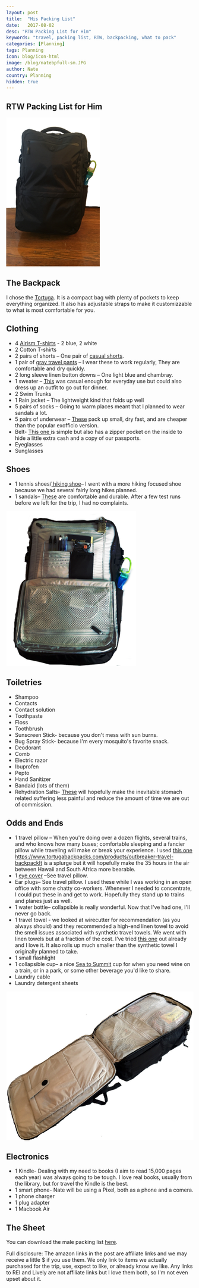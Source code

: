 ```yaml
---
layout: post
title:  "His Packing List"
date:   2017-08-02
desc: "RTW Packing List for Him"
keywords: "travel, packing list, RTW, backpacking, what to pack"
categories: [Planning]
tags: Planning
icon: blog/icon-html
image: /blog/natebpfull-sm.JPG
author: Nate
country: Planning
hidden: true
---
```


## RTW Packing List for Him


<a class="nav navbar-nav navbar-right page-scroll" href="https://www.tortugabackpacks.com/products/outbreaker-travel-backpack" target="_blank"><img src="/static/assets/img/blog/natebpfull-sm.JPG" height="400px" ></a>


## <i class="fa fa-check-square" aria-hidden="true" style="color:#2495C4;"></i> The Backpack
 
I chose the <a href="https://www.tortugabackpacks.com/products/outbreaker-travel-backpack" target="_blank"> Tortuga</a>. It is a compact bag with plenty of pockets to keep everything organized. It also has adjustable straps to make it customizzable to what is most comfortable for you.
 
## <i class="fa fa-check-square" aria-hidden="true" style="color:#2495C4;"></i> Clothing

- 4 <a href="https://www.uniqlo.com/us/en/men-airism-mesh-crewneck-t-shirt-short-sleeve-182498.html?dwvar_182498_color=COL69&cgid=#q=Airier%2Bmesh&lang=default&start=15" target="_blank"> Airism T-shirts</a> - 2 blue, 2 white
- 2 Cotton T-shirts 
- 2 pairs of shorts – One pair of <a href="http://www.gap.com/browse/product.do?cid=1082251&vid=1&pid=717407002" target="_blank">casual shorts</a>.
- 1 pair of <a href="http://www.gap.com/products/lightweight-straight-fit-performance-khakis-P640155.jsp?pid=640155032&vid=1" target="_blank"> gray travel pants</a> – I wear these to work regularly, They are comfortable and dry quickly.
- 2 long sleeve linen button downs – One light blue and chambray. 
- 1 sweater – <a href="http://athleta.gap.com/browse/product.do?cid=1005761&pcid=1005761&vid=1&pid=438671102" target="_blank"> This</a> was casual enough for everyday use but could also dress up an outfit to go out for dinner.
- 2 Swim Trunks
- 1 Rain jacket – The lightweight kind that folds up well
- 5 pairs of socks – Going to warm places meant that I planned to wear sandals a lot.
- 5 pairs of underwear – <a href="https://www.uniqlo.com/us/en/men-airism-mesh-boxer-briefs-188813.html?dwvar_188813_color=COL09&cgid=men-underwear-airism-boxer-briefs#start=8&cgid=men-underwear-airism-boxer-briefs" target="_blank"> These</a> pack up small, dry fast, and are cheaper than the popular exofficio version.
- Belt- <a href="http://www.gap.com/browse/product.do?pid=520699032&CAWELAID=120280880000190857&CAGPSPN=pla&CAAGID=44118767889&CATCI=pla-72197170136&device=t&product_channel=online&Matchtype=&tid=gppl000001&kwid=1&ap=7&lsft=device:t,cvosrc:cse.google.online_Brand,cvo_campaign:798525498,cvo_pid:44118767889,cvo_crid:189914363232,Matchtype:,tid:gppl000001,kwid:1,ap:7" target="_blank"> This one </a> is simple but also has a zipper pocket on the inside to hide a little extra cash and a copy of our passports. 
- Eyeglasses
- Sunglasses


## <i class="fa fa-check-square" aria-hidden="true" style="color:#2495C4;"></i> Shoes

- 1 tennis shoes/<a href="https://www.amazon.com/gp/product/B000PAD2SM/ref=as_li_tl?ie=UTF8&camp=1789&creative=9325&creativeASIN=B000PAD2SM&linkCode=as2&tag=awellchartedp-20&linkId=fe92869da8e13d3901e2ead1418b32fc" target="_blank"> hiking shoe</a>– I went with a more hiking focused shoe because we had several fairly long hikes planned.
- 1 sandals– <a href="http://www.zappos.com/p/teva-pajaro-turkish-coffee/product/8256109/color/78854" target="_blank"> These</a> are comfortable and durable. After a few test runs before we left for the trip, I had no complaints.

<a class="nav navbar-nav navbar-right page-scroll" href="https://www.tortugabackpacks.com/products/outbreaker-travel-backpack" target="_blank"><img src="/static/assets/img/blog/FrontBackpack-sm.png" width="350px" ></a>

## <i class="fa fa-check-square" aria-hidden="true" style="color:#2495C4;"></i> Toiletries

- Shampoo 
- Contacts
- Contact solution
- Toothpaste 
- Floss
- Toothbrush
- Sunscreen Stick- because you don't mess with sun burns.
- Bug Spray Stick- because I'm every mosquito's favorite snack.
- Deodorant
- Comb
- Electric razor
- Ibuprofen
- Pepto
- Hand Sanitizer
- Bandaid (lots of them)
- Rehydration Salts-  <a href="https://www.amazon.com/gp/product/B00OG8G9U2/ref=as_li_tl?ie=UTF8&camp=1789&creative=9325&creativeASIN=B00OG8G9U2&linkCode=as2&tag=awellchartedp-20&linkId=2feb6169b421e824d9bbc835d33c7e86" target="_blank"> These</a> will hopefully make the inevitable stomach related suffering less painful and reduce the amount of time we are out of commission. 


## <i class="fa fa-check-square" aria-hidden="true" style="color:#2495C4;"></i> Odds and Ends

- 1 travel pillow – When you're doing over a dozen flights, several trains, and who knows how many buses; comfortable sleeping and a fancier pillow while traveling will make or break your experience. I used <a href="https://www.amazon.com/gp/product/B001DYDAEK/ref=as_li_tl?ie=UTF8&camp=1789&creative=9325&creativeASIN=B001DYDAEK&linkCode=as2&tag=awellchartedp-20&linkId=f821df93546541e0e25bd52cea239af9" target="_blank"> this one</a> https://www.tortugabackpacks.com/products/outbreaker-travel-backpackIt is a splurge but it will hopefully make the 35 hours in the air between Hawaii and South Africa more bearable.
- 1 <a href="https://www.amazon.com/gp/product/B01IFOED8W/ref=as_li_tl?ie=UTF8&camp=1789&creative=9325&creativeASIN=B01IFOED8W&linkCode=as2&tag=awellchartedp-20&linkId=0b0337a856fbf81dca2a0565c2f9ee7a" target="_blank"> eye cover</a> –See travel pillow.
- Ear plugs– See travel pillow. I used these while I was working in an open office with some chatty co-workers. Whenever I needed to concentrate, I could put these in and get to work. Hopefully they stand up to trains and planes just as well.
- 1 water bottle– collapsible is really wonderful. Now that I've had one, I'll never go back.
- 1 travel towel - we looked at wirecutter for recommendation (as you always should) and they recommended a high-end linen towel to avoid the smell issues associated with synthetic travel towels. We went with linen towels but at a fraction of the cost. I've tried <a href="https://www.amazon.com/gp/product/B01MTPU4CJ/ref=as_li_tl?ie=UTF8&camp=1789&creative=9325&creativeASIN=B01MTPU4CJ&linkCode=as2&tag=awellchartedp-20&linkId=676099f70c4badc1d5578a2fc85610b4
" target="_blank"> this one</a> out already and I love it. It also rolls up much smaller than the synthetic towel I originally planned to take.
- 1 small flashlight
- 1 collapsible cup– a nice <a href="https://www.amazon.com/gp/product/B00HWNNLCW/ref=as_li_tl?ie=UTF8&camp=1789&creative=9325&creativeASIN=B00HWNNLCW&linkCode=as2&tag=awellchartedp-20&linkId=ed7917b4b18a75fa20529cfb5d15d025" target="_blank"> Sea to Summit</a> cup for when you need wine on a train, or in a park, or some other beverage you'd like to share.
- Laundry cable
- Laundry detergent sheets

<a class="nav navbar-nav navbar-right page-scroll"><img src="/static/assets/img/blog/openbackbp-sm.JPEG" height="400px" ></a>


## <i class="fa fa-check-square" aria-hidden="true" style="color:#2495C4;"></i> Electronics

- 1 Kindle- Dealing with my need to books (I aim to read 15,000 pages each year) was always going to be tough. I love real books, usually from the library, but for travel the Kindle is the best.
- 1 smart phone- Nate will be using a Pixel, both as a phone and a comera.
- 1 phone charger
- 1 plug adapter
- 1 Macbook Air
 
## The Sheet

You can download the male packing list <a href="https://docs.google.com/spreadsheets/d/1hDvC-or6HYaVn2WPTCsz6aHSmUGdEe_7AqqDoWZ023o/copy" target="_blank"> here</a>.


Full disclosure: The amazon links in the post are affiliate links and we may receive a little $ if you use them. We only link to items we actually purchased for the trip, use, expect to like, or already know we like. Any links to REI and Lively are not affiliate links but I love them both, so I'm not even upset about it.








